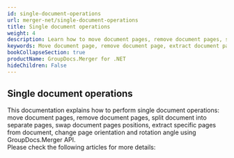 ```yaml
---
id: single-document-operations
url: merger-net/single-document-operations
title: Single document operations
weight: 4
description: Learn how to move document pages, remove document pages, split document into separate pages, swap document pages positions, extract specific pages from document, change page orientation and rotate page using GroupDocs.Merger.
keywords: Move document page, remove document page, extract document page, swap document pages, change page orientation, rotate pages
bookCollapseSection: true
productName: GroupDocs.Merger for .NET
hideChildren: False
---
```

## Single document operations

This documentation explains how to perform single document operations: move document pages, remove document pages, split document into separate pages, swap document pages positions, extract specific pages from document, change page orientation and rotation angle using GroupDocs.Merger API.  
Please check the following articles for more details:
